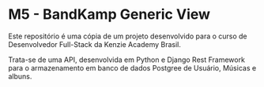 # M5 - BandKamp Generic View

Este repositório é uma cópia de um projeto desenvolvido para o curso de Desenvolvedor Full-Stack da Kenzie Academy Brasil. 

Trata-se de uma API, desenvolvida em Python e Django Rest Framework para o armazenamento em banco de dados Postgree de Usuário, Músicas e albuns.
